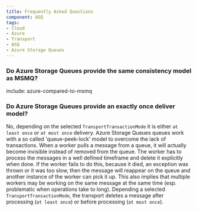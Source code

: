 ```yaml
---
title: Frequently Asked Questions
component: ASQ
tags:
- Cloud
- Azure
- Transport
- ASQ
- Azure Storage Queues
---
```



### Do Azure Storage Queues provide the same consistency model as MSMQ?

include: azure-compared-to-msmq


### Do Azure Storage Queues provide an exactly once deliver model?

No, depending on the selected `TransportTransactionMode` it is either `at least once` or `at most once` delivery. Azure Storage Queues queues work with a so called 'queue-peek-lock' model to overcome the lack of transactions. When a worker pulls a message from a queue, it will actually become invisible instead of removed from the queue. The worker has to process the messages in a well defined timeframe and delete it explicitly when done. If the worker fails to do this, because it died, an exception was thrown or it was too slow, then the message will reappear on the queue and another instance of the worker can pick it up. This also implies that multiple workers may be working on the same message at the same time (esp. problematic when operations take to long). Depending a selected `TransportTransactionMode`, the transport deletes a message after processing (`at least once`) or before processing (`at most once`).